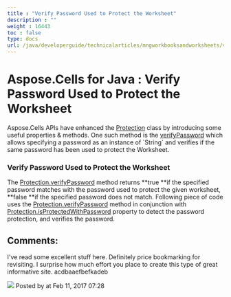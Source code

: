 ```yaml
---
title : "Verify Password Used to Protect the Worksheet" 
description : "" 
weight : 16443 
toc : false
type: docs
url: /java/developerguide/technicalarticles/mngworkbooksandworksheets/verify+password+used+to+protect+the+worksheet/
---
```


# Aspose.Cells for Java : Verify Password Used to Protect the Worksheet


Aspose.Cells APIs have enhanced the [Protection](https://apireference.aspose.com/java/cells/com.aspose.cells/Protection) class by introducing some useful properties & methods. One such method is the [verifyPassword](https://apireference.aspose.com/java/cells/com.aspose.cells/protection#verifyPassword(java.lang.String)) which allows specifying a password as an instance of `String` and verifies if the same password has been used to protect the Worksheet.

### Verify Password Used to Protect the Worksheet

The [Protection.verifyPassword](https://apireference.aspose.com/java/cells/com.aspose.cells/protection#verifyPassword(java.lang.String)) method returns **true **if the specified password matches with the password used to protect the given worksheet, **false **if the specified password does not match. Following piece of code uses the [Protection.verifyPassword](https://apireference.aspose.com/java/cells/com.aspose.cells/protection#verifyPassword(java.lang.String)) method in conjunction with [Protection.isProtectedWithPassword](https://apireference.aspose.com/java/cells/com.aspose.cells/protection#IsProtectedWithPassword) property to detect the password protection, and verifies the password.


## Comments:

I've read some excellent stuff here. Definitely price bookmarking for revisiting. I surprise how much effort you place to create this type of great informative site. acdbaaefbefkadeb

![](https://docs2.aspose.com/cells/java/images/icons/contenttypes/comment_16.png) Posted by at Feb 11, 2017 07:28

